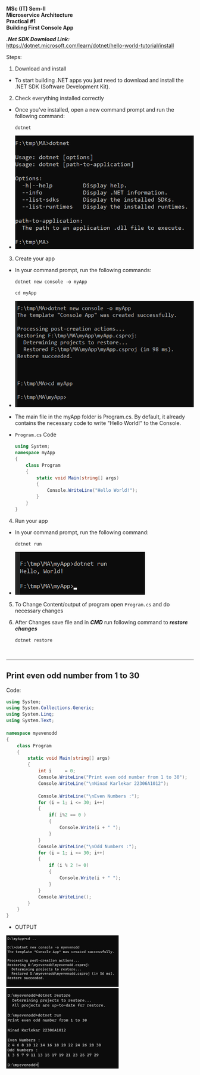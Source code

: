 **MSc (IT) Sem-II** <br>
**Microservice Architecture** <br>
**Practical #1** <br>
**Building First Console App**


***.Net SDK Download Link:***
<br>
https://dotnet.microsoft.com/learn/dotnet/hello-world-tutorial/install

Steps:

1. Download and install
- To start building .NET apps you just need to download and install the .NET SDK (Software Development Kit).

2. Check everything installed correctly
- Once you've installed, open a new command prompt and run the following command:
    ```
    dotnet
    ```

- ![Alt text](../ImagesMSCITSem2MA/MA_prac1_1.png)

3. Create your app
- In your command prompt, run the following commands:
    ```
    dotnet new console -o myApp
    ```
    ```
    cd myApp
    ```

- ![Alt text](../ImagesMSCITSem2MA/MA_prac1_2.png)

- The main file in the myApp folder is Program.cs. By default, it already contains the necessary code to write "Hello World!" to the Console.

- `Program.cs` Code

    ```cs
    using System;
    namespace myApp
    {
        class Program
        {
            static void Main(string[] args)
            {
                Console.WriteLine("Hello World!");
            }
        }
    }
    ```

4. Run your app
- In your command prompt, run the following command:
    ```
    dotnet run
    ```
- ![Alt text](../ImagesMSCITSem2MA/MA_prac1_3.png)


5. To Change Content/output of program open `Program.cs` and do necessary changes

6. After Changes save file and in ***CMD*** run following command to ***restore changes***
    ```
    dotnet restore
    ```
<br>

********************

## Print even odd number from 1 to 30

Code:

```cs
using System;
using System.Collections.Generic;
using System.Linq;
using System.Text;

namespace myevenodd
{    
    class Program
    {
        static void Main(string[] args)
        {
            int i     = 0;
		    Console.WriteLine("Print even odd number from 1 to 30");
		    Console.WriteLine("\nNinad Karlekar 22306A1012");

            Console.WriteLine("\nEven Numbers :");
            for (i = 1; i <= 30; i++)
            {   
                if( i%2 == 0 )
                {
                    Console.Write(i + " ");
                }
            }
            Console.WriteLine("\nOdd Numbers :");
            for (i = 1; i <= 30; i++)
            {
                if (i % 2 != 0)
                {
                    Console.Write(i + " ");
                }
            }
            Console.WriteLine();
        }
    }
}
```

- OUTPUT


<img src="../ImagesMSCITSem2MA/MA_prac1_4.png" width="60%">
<img src="../ImagesMSCITSem2MA/MA_prac1_5.png" width="60%">
